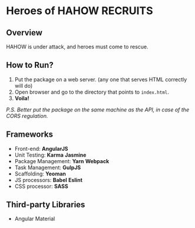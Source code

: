 # Heroes of HAHOW RECRUITS

## Overview

HAHOW is under attack, and heroes must come to rescue.

## How to Run?

1. Put the package on a web server. (any one that serves HTML correctly will do)
2. Open browser and go to the directory that points to `index.html`.
3. **Voila!**

_P.S. Better put the package on the same machine as the API, in case of the CORS regulation._

## Frameworks

* Front-end: **AngularJS**
* Unit Testing: **Karma** **Jasmine**
* Package Management: **Yarn** **Webpack**
* Task Management: **GulpJS**
* Scaffolding: **Yeoman**
* JS processors: **Babel** **Eslint**
* CSS processor: **SASS**

## Third-party Libraries

* Angular Material
